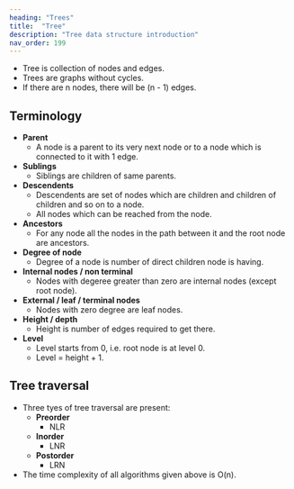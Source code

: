 ```yaml
---
heading: "Trees"
title:  "Tree"
description: "Tree data structure introduction"
nav_order: 199
---
```


- Tree is collection of nodes and edges.
- Trees are graphs without cycles.
- If there are n nodes, there will be (n - 1) edges.

## Terminology

- **Parent**
	- A node is a parent to its very next node or to a node which is connected to it with 1 edge.
- **Sublings**
	- Siblings are children of same parents.
- **Descendents**
	- Descendents are set of nodes which are children and children of children and so on to a node.
	- All nodes which can be reached from the node.
- **Ancestors**
	- For any node all the nodes in the path between it and the root node are ancestors.
- **Degree of node**
	- Degree of a node is number of direct children node is having.
- **Internal nodes / non terminal**
	- Nodes with degeree greater than zero are internal nodes (except root node).
- **External / leaf / terminal nodes**
	- Nodes with zero degree are leaf nodes.
- **Height / depth**
	- Height is number of edges required to get there.
- **Level**
    - Level starts from 0, i.e. root node is at level 0.
    - Level = height + 1.

## Tree traversal

- Three tyes of tree traversal are present:
	- **Preorder**
		- NLR
	- **Inorder**
		- LNR
	- **Postorder**
		- LRN
- The time complexity of all algorithms given above is O(n).